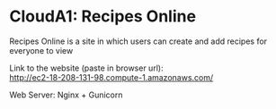 # CloudA1: Recipes Online
Recipes Online is a site in which users can create and add recipes for everyone to view

Link to the website (paste in browser url):  
http://ec2-18-208-131-98.compute-1.amazonaws.com/

Web Server: Nginx + Gunicorn
